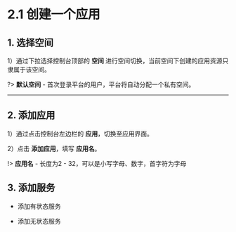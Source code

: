 # 2.1 创建一个应用

## 1. 选择空间
1）通过下拉选择控制台顶部的 **空间** 进行空间切换，当前空间下创建的应用资源只隶属于该空间。   
 
?> **默认空间** - 首次登录平台的用户，平台将自动分配一个私有空间。

***
## 2. 添加应用
1）通过点击控制台左边栏的 **应用**，切换至应用界面。

2）点击 **添加应用**，填写 **应用名**。

!> **应用名** - 长度为2 - 32，可以是小写字母、数字，首字符为字母

## 3. 添加服务


- 添加有状态服务

- 添加无状态服务
